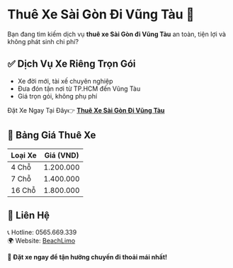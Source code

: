 # Thuê Xe Sài Gòn Đi Vũng Tàu 🚗  
Bạn đang tìm kiếm dịch vụ **thuê xe Sài Gòn đi Vũng Tàu** an toàn, tiện lợi và không phát sinh chi phí?  

## ✅ Dịch Vụ Xe Riêng Trọn Gói  
- Xe đời mới, tài xế chuyên nghiệp  
- Đưa đón tận nơi từ TP.HCM đến Vũng Tàu  
- Giá trọn gói, không phụ phí  

Đặt Xe Ngay Tại Đây👉 **[Thuê Xe Sài Gòn Đi Vũng Tàu](https://beachlimo.info/post/thue-xe-sai-gon-di-vung-tau)**  

## 📌 Bảng Giá Thuê Xe  
| Loại Xe  | Giá (VND) |
|----------|----------|
| 4 Chỗ    | 1.200.000 |
| 7 Chỗ    | 1.400.000 |
| 16 Chỗ   | 1.800.000 |

## 📍 Liên Hệ  
📞 Hotline: 0565.669.339  
🌍 Website: [BeachLimo](https://beachlimo.info/)  

**🚀 Đặt xe ngay để tận hưởng chuyến đi thoải mái nhất!**  
